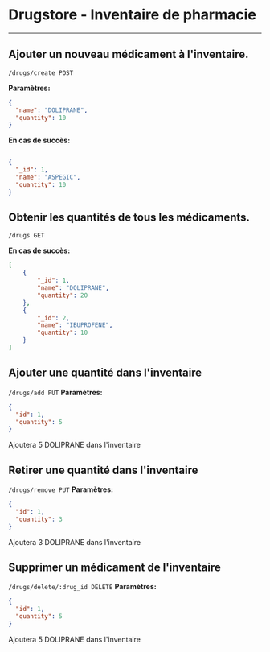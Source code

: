 # Drugstore - Inventaire de pharmacie

---
## Ajouter un nouveau médicament à l'inventaire.

```/drugs/create POST```

**Paramètres:**
```json
{
  "name": "DOLIPRANE",
  "quantity": 10
}
```
**En cas de succès:**
```json

{
  "_id": 1,
  "name": "ASPEGIC",
  "quantity": 10
}
```

## Obtenir les quantités de tous les médicaments.

```/drugs GET```

**En cas de succès:**
```json
[
    {
        "_id": 1,
        "name": "DOLIPRANE",
        "quantity": 20
    },
    {
        "_id": 2,
        "name": "IBUPROFENE",
        "quantity": 10
    }
]
```

## Ajouter une quantité dans l'inventaire

```/drugs/add PUT```
**Paramètres:**
```json
{
  "id": 1,
  "quantity": 5
}
```
Ajoutera 5 DOLIPRANE dans l'inventaire

## Retirer une quantité dans l'inventaire

```/drugs/remove PUT```
**Paramètres:**
```json
{
  "id": 1,
  "quantity": 3
}
```
Ajoutera 3 DOLIPRANE dans l'inventaire

## Supprimer un médicament de l'inventaire

```/drugs/delete/:drug_id DELETE```
**Paramètres:**
```json
{
  "id": 1,
  "quantity": 5
}
```
Ajoutera 5 DOLIPRANE dans l'inventaire
